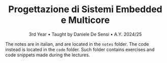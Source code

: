 <h1 align="center">Progettazione di Sistemi Embedded e Multicore</h1>
<p align="center">3rd Year • Taught by Daniele De Sensi • A.Y. 2024/25</p>


The notes are in italian, and are located in the `notes` folder. The code instead is located in the `code` folder. Such folder contains exercises and code snippets made during the lectures.
